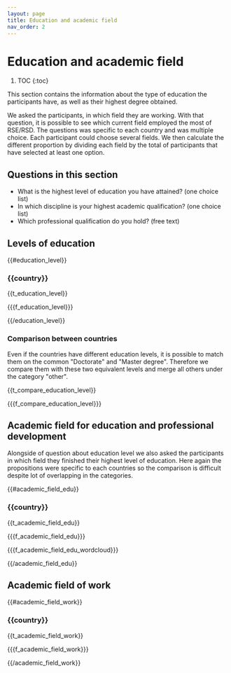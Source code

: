 ```yaml
---
layout: page
title: Education and academic field
nav_order: 2
---
```

# Education and academic field

1. TOC
{:toc}

This section contains the information about the type of education the
participants have, as well as their highest degree obtained.

We asked the participants, in which field they are working. With that question,
it is possible to see which current field employed the most of RSE/RSD. The
questions was specific to each country and was multiple choice. Each
participant could choose several fields. We then calculate the different
proportion by dividing each field by the total of participants that have
selected at least one option. 

## Questions in this section

* What is the highest level of education you have attained? (one choice list)
* In which discipline is your highest academic qualification? (one choice list)
* Which professional qualification do you hold? (free text)

## Levels of education 

{{#education_level}}

### {{country}}

{{t_education_level}}

{{{f_education_level}}}

{{/education_level}}

### Comparison between countries

Even if the countries have different education levels, it is possible to match
them on the common "Doctorate" and "Master degree". Therefore we compare them
with these two equivalent levels and merge all others under the category
"other".

{{t_compare_education_level}}

{{{f_compare_education_level}}}

## Academic field for education and professional development

Alongside of question about education level we also asked the participants in
which field they finished their highest level of education. Here again the
propositions were specific to each countries so the comparison is difficult
despite lot of overlapping in the categories. 


{{#academic_field_edu}}

### {{country}}

{{t_academic_field_edu}}

{{{f_academic_field_edu}}}

{{{f_academic_field_edu_wordcloud}}}

{{/academic_field_edu}}

## Academic field of work

{{#academic_field_work}}

### {{country}}

{{t_academic_field_work}}

{{{f_academic_field_work}}}

{{/academic_field_work}}
